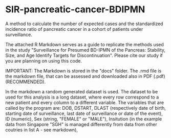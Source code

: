 # SIR-pancreatic-cancer-BDIPMN
A method to calculate the number of expected cases and the standardized incidence ratio of pancreatic cancer in a cohort of patients under surveillance.

The attached R Markdown serves as a guide to replicate the methods used in the study "Surveillance for Presumed BD-IPMN of the Pancreas: Stability, Size, and Age Identify Targets for Discontinuation". 
Please cite our study if you are planning on using this code.

IMPORTANT: The Markdown is stored in the "docs" folder. The .rmd file is the markdown file, that can be assessed and downloaded also in PDF (.pdf)(RECOMMENDED).

In the markdown a random generated dataset is used. The dataset to be used for this analysis is a long dataset, where every row correspond to a new patient and every column to a different variable. The variables that are called by the program are: DOB, DSTART, DLAST (respectively date of birth, starting date of surveillance, last date of surveillance or date of the event), ID (numeric), Sex (string, "FEMALE" or "MALE"), Insitution (in the example data from Singapore "SGH" is managed differently from data from other coutries in list A - see markdown), 
